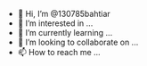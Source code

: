 - 👋 Hi, I’m @130785bahtiar
- 👀 I’m interested in ...
- 🌱 I’m currently learning ...
- 💞️ I’m looking to collaborate on ...
- 📫 How to reach me ...

<!---
130785bahtiar/130785bahtiar is a ✨ special ✨ repository because its `README.md` (this file) appears on your GitHub profile.
You can click the Preview link to take a look at your changes.
--->

